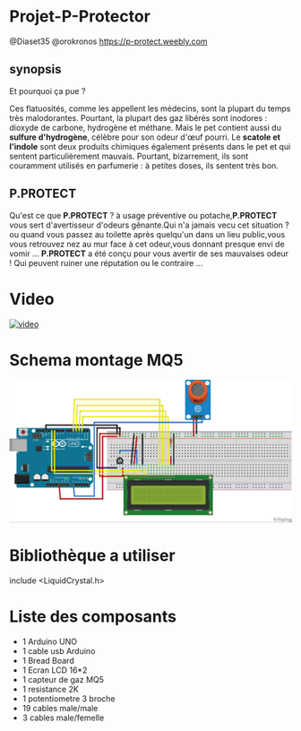 # Projet-P-Protector

@Diaset35 @orokronos
https://p-protect.weebly.com

## synopsis

Et pourquoi ça pue ?

Ces flatuosités, comme les appellent les médecins, sont la plupart du temps très malodorantes. Pourtant, la plupart des gaz libérés sont inodores : dioxyde de carbone, hydrogène et méthane. Mais le pet contient aussi du __sulfure d'hydrogène__, célèbre pour son odeur d'œuf pourri. Le __scatole et l'indole__ sont deux produits chimiques également présents dans le pet et qui sentent particulièrement mauvais. Pourtant, bizarrement, ils sont couramment utilisés en parfumerie : à petites doses, ils sentent très bon. 

## P.PROTECT

Qu'est ce que __P.PROTECT__ ? à usage préventive ou potache,__P.PROTECT__ vous sert d'avertisseur d'odeurs gênante.Qui n'a jamais vecu cet situation ? ou quand vous passez au toilette après quelqu'un dans un lieu public,vous vous retrouvez nez au mur face à cet odeur,vous donnant presque envi de vomir ... __P.PROTECT__ a été conçu pour vous avertir de ses mauvaises odeur ! Qui peuvent ruiner une réputation ou le contraire ...


# Video

[![video](https://img.youtube.com/vi/nkxJmbBB-tE/0.jpg)](https://www.youtube.com/watch?v=nkxJmbBB-tE)



# Schema montage MQ5

![image](PPROTECT.jpg)


# Bibliothèque a utiliser

include <LiquidCrystal.h>


# Liste des composants

+ 1 Arduino UNO
+ 1 cable usb Arduino
+ 1 Bread Board
+ 1 Ecran LCD 16*2
+ 1 capteur de gaz MQ5
+ 1 resistance 2K
+ 1 potentiometre 3 broche
+ 19 cables male/male
+ 3 cables male/femelle



